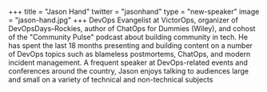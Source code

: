 +++
title = "Jason Hand"
twitter = "jasonhand"
type = "new-speaker"
image = "jason-hand.jpg"
+++
DevOps Evangelist at VictorOps, organizer of DevOpsDays–Rockies, author of ChatOps for Dummies (Wiley), and cohost of the "Community Pulse" podcast about building community in tech. He has spent the last 18 months presenting and building content on a number of DevOps topics such as blameless postmortems, ChatOps, and modern incident management. A frequent speaker at DevOps-related events and conferences around the country, Jason enjoys talking to audiences large and small on a variety of technical and non-technical subjects